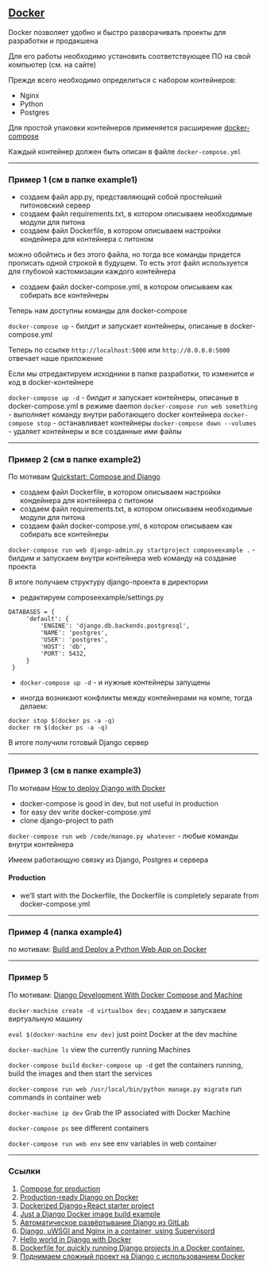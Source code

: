 ## [Docker](https://www.docker.com)

Docker позволяет удобно и быстро разворачивать проекты для разработки и продакшена

Для его работы необходимо установить соответствующее ПО на свой компьютер (см. на сайте)

Прежде всего необходимо определиться с набором контейнеров:

- Nginx
- Python
- Postgres

Для простой упаковки контейнеров применяется расширение [docker-compose](https://docs.docker.com/compose/overview/)

Каждый контейнер должен быть описан в файле `docker-compose.yml`

-------------

### Пример 1 (см в папке example1)

- создаем файл app.py, представляющий собой простейший питоновский сервер
- создаем файл requirements.txt, в котором описываем необходимые модули для питона
- создаем файл Dockerfile, в котором описываем настройки кондейнера для контейнера с питоном

можно обойтись и без этого файла, но тогда все команды придется прописать одной строкой в будущем. То есть этот файл используется для глубокой кастомизации каждого контейнера

- создаем файл docker-compose.yml, в котором описываем как собирать все контейнеры

Теперь нам доступны команды для docker-compose

`docker-compose up` - билдит и запускает контейнеры, описаные в docker-compose.yml

Теперь по ссылке `http://localhost:5000` или `http://0.0.0.0:5000` отвечает наше приложение

Если мы отредактируем исходники в папке разработки, то изменится и код в docker-контейнере

`docker-compose up -d` - билдит и запускает контейнеры, описаные в docker-compose.yml в режиме daemon
`docker-compose run web something` - выполняет команду внутри работающего docker контейнера
`docker-compose stop` - останавливает контейнеры
`docker-compose down --volumes` - удаляет контейнеры и все созданные ими файлы

-----------------------

### Пример 2 (см в папке example2)

По мотивам [Quickstart: Compose and Django](https://docs.docker.com/compose/django/)

- создаем файл Dockerfile, в котором описываем настройки кондейнера для контейнера с питоном
- создаем файл requirements.txt, в котором описываем необходимые модули для питона
- создаем файл docker-compose.yml, в котором описываем как собирать все контейнеры

`docker-compose run web django-admin.py startproject composeexample .` - билдим и запускаем внутри контейнера web команду на создание проекта

В итоге получаем структуру django-проекта в директории

- редактируем composeexample/settings.py

```
DATABASES = {
     'default': {
         'ENGINE': 'django.db.backends.postgresql',
         'NAME': 'postgres',
         'USER': 'postgres',
         'HOST': 'db',
         'PORT': 5432,
     }
 }
```

- `docker-compose up -d` - и нужные контейнеры запущены

- иногда возникают конфликты между контейнерами на компе, тогда делаем:

```
docker stop $(docker ps -a -q)
docker rm $(docker ps -a -q)
```

В итоге получили готовый Django сервер

------------------

### Пример 3 (см в папке example3)

По мотивам [How to deploy Django with Docker](https://www.stavros.io/posts/how-deploy-django-docker/)

- docker-compose is good in dev, but not useful in production
- for easy dev write docker-compose.yml
- clone django-project to path

`docker-compose run web /code/manage.py whatever` - любые команды внутри контейнера

Имеем работающую связку из Django, Postgres и сервера

#### Production

- we’ll start with the Dockerfile, the Dockerfile is completely separate from docker-compose.yml

-----------------

### Пример 4 (папка example4)

по мотивам: [Build and Deploy a Python Web App on Docker](https://www.distelli.com/docs/tutorials/build-and-deploy-python-with-docker)

-----------------

### Пример 5

По мотивам: [Django Development With Docker Compose and Machine](https://realpython.com/blog/python/django-development-with-docker-compose-and-machine/)

`docker-machine create -d virtualbox dev;` создаем и запускаем виртуальную машину

`eval $(docker-machine env dev)` just point Docker at the dev machine

`docker-machine ls` view the currently running Machines

`docker-compose build`  `docker-compose up -d` get the containers running, build the images and then start the services

`docker-compose run web /usr/local/bin/python manage.py migrate` run commands in container web

`docker-machine ip dev` Grab the IP associated with Docker Machine

`docker-compose ps` see different containers

`docker-compose run web env` see env variables in web container

--------------------








### Ссылки

1. [Compose for production](https://docs.docker.com/compose/production/)
2. [Production-ready Django on Docker](https://github.com/morninj/django-docker)
4. [Dockerized Django+React starter project](https://github.com/elielagmay/docker-django-react-seed)
5. [Just a Django Docker image build example](https://github.com/davidkwast/docker-django-example)
6. [Автоматическое развёртывание Django из GitLab](https://habrahabr.ru/post/316054/)
7. [Django, uWSGI and Nginx in a container, using Supervisord](https://github.com/dockerfiles/django-uwsgi-nginx)
8. [Hello world in Django with Docker](https://github.com/hoh/hello-django-docker)
9. [Dockerfile for quickly running Django projects in a Docker container.](https://github.com/praekeltfoundation/docker-django-bootstrap)
11. [Поднимаем сложный проект на Django с использованием Docker](https://habrahabr.ru/post/272811/)